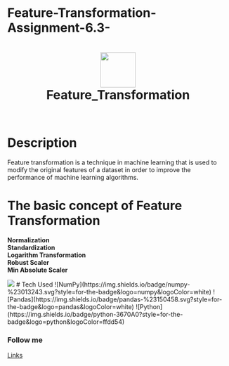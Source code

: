 # Feature-Transformation-Assignment-6.3-
<div align="center">
      <h1> <img src="" width="80px"><br/>Feature_Transformation</h1>
     </div>
<p align="center"> <a href="https://github.com/EmamulHossen" target="_blank"><img alt="" src="https://img.shields.io/badge/Website-EA4C89?style=normal&logo=dribbble&logoColor=white" style="vertical-align:center" /></a> <a href="https://twitter.com/EmamulHossen17" target="_blank"><img alt="" src="https://img.shields.io/badge/Twitter-1DA1F2?style=normal&logo=twitter&logoColor=white" style="vertical-align:center" /></a> <a href="https://www.facebook.com/emamul.hossen.503" target="_blank"><img alt="" src="https://img.shields.io/badge/Facebook-1877F2?style=normal&logo=facebook&logoColor=white" style="vertical-align:center" /></a> <a href="https://www.linkedin.com/in/emamul-hossen-9a8ab1255/}" target="_blank"><img alt="" src="https://img.shields.io/badge/LinkedIn-0077B5?style=normal&logo=linkedin&logoColor=white" style="vertical-align:center" /></a> </p>

# Description
 Feature transformation is a technique in machine learning that is used to modify the original features of a dataset in order to improve the performance of machine learning algorithms. 

# The basic concept of Feature Transformation
**Normalization**<br/>
**Standardization**<br/>
**Logarithm Transformation**<br/>
**Robust Scaler**<br/>
**Min Absolute Scaler**

 <img src="https://media.geeksforgeeks.org/wp-content/uploads/20221222013208/Screenshot_2022-12-22-01-31-04-96_4a24d271e133915ae237d4bec6ffe368.jpg">
# Tech Used
 ![NumPy](https://img.shields.io/badge/numpy-%23013243.svg?style=for-the-badge&logo=numpy&logoColor=white) ![Pandas](https://img.shields.io/badge/pandas-%23150458.svg?style=for-the-badge&logo=pandas&logoColor=white) ![Python](https://img.shields.io/badge/python-3670A0?style=for-the-badge&logo=python&logoColor=ffdd54)
      
### Follow me
[Links](https:[//itsvg.in](https://www.facebook.com/emamul.hossen.503))
 
